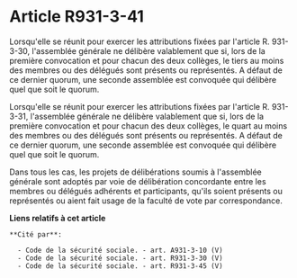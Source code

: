 # Article R931-3-41

Lorsqu'elle se réunit pour exercer les attributions fixées par l'article R. 931-3-30, l'assemblée générale ne délibère
valablement que si, lors de la première convocation et pour chacun des deux collèges, le tiers au moins des membres ou des
délégués sont présents ou représentés. A défaut de ce dernier quorum, une seconde assemblée est convoquée qui délibère quel
que soit le quorum.

Lorsqu'elle se réunit pour exercer les attributions fixées par l'article R. 931-3-31, l'assemblée générale ne délibère
valablement que si, lors de la première convocation et pour chacun des deux collèges, le quart au moins des membres ou des
délégués sont présents ou représentés. A défaut de ce dernier quorum, une seconde assemblée est convoquée qui délibère quel
que soit le quorum.

Dans tous les cas, les projets de délibérations soumis à l'assemblée générale sont adoptés par voie de délibération
concordante entre les membres ou délégués adhérents et participants, qu'ils soient présents ou représentés ou aient fait
usage de la faculté de vote par correspondance.

**Liens relatifs à cet article**

	**Cité par**:

	  - Code de la sécurité sociale. - art. A931-3-10 (V)
	  - Code de la sécurité sociale. - art. R931-3-30 (V)
	  - Code de la sécurité sociale. - art. R931-3-45 (V)
